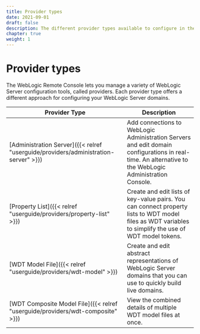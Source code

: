 ```yaml
---
title: Provider types
date: 2021-09-01
draft: false
description: The different provider types available to configure in the WebLogic Remote Console
chapter: true
weight: 1
---
```

# Provider types

The WebLogic Remote Console lets you manage a variety of WebLogic Server configuration tools, called providers. Each provider type offers a different approach for configuring your WebLogic Server domains.

| Provider Type | Description |
|---|---|
|[Administration Server]({{< relref "userguide/providers/administration-server" >}})| Add connections to WebLogic Administration Servers and edit domain configurations in real-time. An alternative to the WebLogic Administration Console. |
|[Property List]({{< relref "userguide/providers/property-list" >}})| Create and edit lists of key-value pairs. You can connect property lists to WDT model files as WDT variables to simplify the use of WDT model tokens.|
|[WDT Model File]({{< relref "userguide/providers/wdt-model" >}})| Create and edit abstract representations of WebLogic Server domains that you can use to quickly build live domains. |
|[WDT Composite Model File]({{< relref "userguide/providers/wdt-composite" >}})| View the combined details of multiple WDT model files at once. |